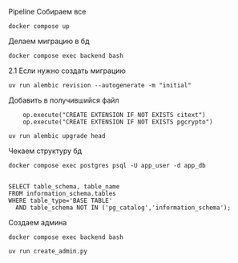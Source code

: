 Pipeline
Собираем все

```
docker compose up
```

Делаем миграцию в бд

```
docker compose exec backend bash
```

2.1 Если нужно создать миграцию

```
uv run alembic revision --autogenerate -m "initial"
```

Добавить в получившийся файл

```
    op.execute("CREATE EXTENSION IF NOT EXISTS citext")
    op.execute("CREATE EXTENSION IF NOT EXISTS pgcrypto")
```

```
uv run alembic upgrade head
```

Чекаем структуру бд

```
docker compose exec postgres psql -U app_user -d app_db
```

```

SELECT table_schema, table_name
FROM information_schema.tables
WHERE table_type='BASE TABLE'
  AND table_schema NOT IN ('pg_catalog','information_schema');
```

Создаем админа

```
docker compose exec backend bash
```

```
uv run create_admin.py
```
